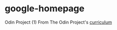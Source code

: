 # google-homepage
Odin Project (1)
From The Odin Project's [curriculum](http://www.theodinproject.com/courses/web-development-101/lessons/html-css)